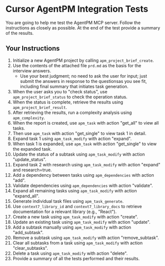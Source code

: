 # Cursor AgentPM Integration Tests

You are going to help me test the AgentPM MCP server. Follow the instructions as closely as possible. At the end of the test provide a summary of the results.

## Your Instructions

1. Initialize a new AgentPM project by calling `apm_project_brief_create`.
2. Use the contents of the attached file `prd.md` as the basis for the interview answers.
   - Use your best judgment; no need to ask the user for input; just submit the answers in response to the questionsas you see fit, including final summary that initiates task generation.
3. When the user asks you to "check status", use `apm_project_brief_status` to check the operation status.
4. When the status is complete, retrieve the results using `apm_project_brief_result`.
5. After retrieving the results, run a complexity analysis using `apm_complexity`.
6. When the report is created, use `apm_task` with action "get_all" to view all tasks.
7. Then use `apm_task` with action "get_single" to view task 1 in detail.
8. Expand task 1 using `apm_task_modify` with action "expand".
9. When task 1 is expanded, use `apm_task` with action "get_single" to view the expanded task.
10. Update the status of a subtask using `apm_task_modify` with action "update_status".
11. Expand task 2 with research using `apm_task_modify` with action "expand" and research=true.
12. Add a dependency between tasks using `apm_dependencies` with action "add".
13. Validate dependencies using `apm_dependencies` with action "validate".
14. Expand all remaining tasks using `apm_task_modify` with action "expand_all".
15. Generate individual task files using `apm_task_generate`.
16. Use `context7_library_id` and `context7_library_docs` to retrieve documentation for a relevant library (e.g., "React").
17. Create a new task using `apm_task_modify` with action "create".
18. Update an existing task using `apm_task_modify` with action "update".
19. Add a subtask manually using `apm_task_modify` with action "add_subtask".
20. Remove a subtask using `apm_task_modify` with action "remove_subtask".
21. Clear all subtasks from a task using `apm_task_modify` with action "clear_subtasks".
22. Delete a task using `apm_task_modify` with action "delete".
23. Provide a summary of all the tests performed and their results.

